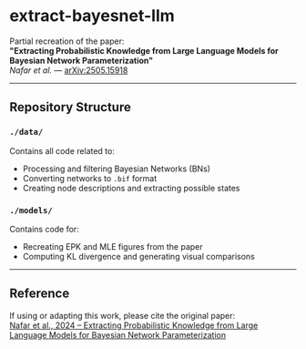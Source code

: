 # extract-bayesnet-llm

Partial recreation of the paper:  
**"Extracting Probabilistic Knowledge from Large Language Models for Bayesian Network Parameterization"**  
_Nafar et al._ — [arXiv:2505.15918](https://arxiv.org/abs/2505.15918)

---

## Repository Structure

### `./data/`

Contains all code related to:

- Processing and filtering Bayesian Networks (BNs)
- Converting networks to `.bif` format
- Creating node descriptions and extracting possible states

### `./models/`

Contains code for:

- Recreating EPK and MLE figures from the paper
- Computing KL divergence and generating visual comparisons

---

## Reference

If using or adapting this work, please cite the original paper:  
[Nafar et al., 2024 – Extracting Probabilistic Knowledge from Large Language Models for Bayesian Network Parameterization](https://arxiv.org/abs/2505.15918)
